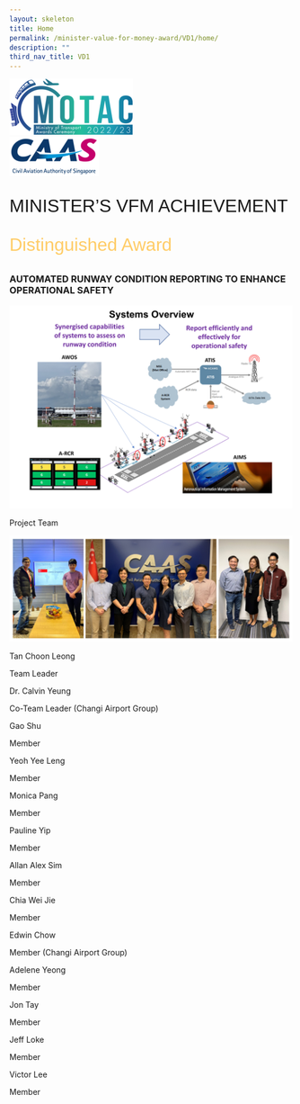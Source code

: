 ```yaml
---
layout: skeleton
title: Home
permalink: /minister-value-for-money-award/VD1/home/
description: ""
third_nav_title: VD1
---
```

<style>
  .raleway-font {
    font-family: "Raleway", sans-serif;
    font-size: 2rem;
  }

  .distinguished-award {
    font-family: 'Vivaldi', sans-serif;
    font-size: 2rem;
    color: #ffcc66;
  }

</style>

<div class="container py-5 bg-card">
  <div class="row">
    <div class="col-sm-12 pt-4 pb-3 text-center">
      <img src="/images/Logos/MOTAC_header.png" alt="motac logo" class="img-fluid" />
    </div>
  </div>
  <div class="row border border-4 border-info">
    <div class="col-sm-4 py-3 text-center d-flex flex-column align-items-center justify-content-center">
      <img src="/images/Logos/CAAS.png" class="img-fluid" alt="CAAS" />
    </div>
    <div class="col-sm-8 py-3 text-center bg-primary d-flex justify-content-center flex-column aligin-items-center">
      <p class="mb-0 text-light font-weight-bold raleway-font"> MINISTER’S VFM ACHIEVEMENT </p>
      <p class="mb-0 distinguished-award">Distinguished Award</p>
    </div>
  </div>
  <div class="row">
    <div class="col-12">
      <h3 class="text-center text-primary font-weight-bold ">AUTOMATED RUNWAY CONDITION REPORTING TO ENHANCE OPERATIONAL SAFETY</h3>
      <img src="/images/VFM/VD1/VD1 IconicPic2.png" class="img-fluid border my-5" />
    </div>
  </div>
  <div class="row">
    <div class="col-sm-12 text-center py-2 my-2 bg-secondary">
      <p class="mb-0 h3 text-primary font-weight-bold text-uppercase"> Project Team​ </p>
    </div>
    <div class="col-sm-11 text-center mx-auto py-3 ">
      <img src="/images/VFM/VD1/Team_Photo_Combined.jpg" class="img-fluid border border-5 border-secondary" alt="" />
    </div>
    <div class="row py-5">
      <div class="col-sm-6">
        <div class="row">
          <div class="col-sm-6">
            <p class="mb-2 h5 text-primary font-weight-bold"> Tan Choon Leong </p>
          </div>
          <div class="col-sm-6">
            <p class="mb-2 h5 text-primary font-weight-bold"> Team Leader​ </p>
          </div>
        </div>
        <div class="row">
          <div class="col-sm-6">
            <p class="mb-2 h5 text-primary font-weight-bold"> Dr. Calvin Yeung </p>
          </div>
          <div class="col-sm-6">
            <p class="mb-2 h5 text-primary font-weight-bold"> Co-Team Leader (Changi Airport Group) </p>
          </div>
        </div>
        <div class="row">
          <div class="col-sm-6">
            <p class="mb-2 h5 text-primary font-weight-bold"> Gao Shu </p>
          </div>
          <div class="col-sm-6">
            <p class="mb-2 h5 text-primary font-weight-bold"> Member </p>
          </div>
        </div>
        <div class="row">
          <div class="col-sm-6">
            <p class="mb-2 h5 text-primary font-weight-bold"> Yeoh Yee Leng </p>
          </div>
          <div class="col-sm-6">
            <p class="mb-2 h5 text-primary font-weight-bold"> Member </p>
          </div>
        </div>
        <div class="row">
          <div class="col-sm-6">
            <p class="mb-2 h5 text-primary font-weight-bold"> Monica Pang </p>
          </div>
          <div class="col-sm-6">
            <p class="mb-2 h5 text-primary font-weight-bold"> Member </p>
          </div>
        </div>
        <div class="row">
          <div class="col-sm-6">
            <p class="mb-2 h5 text-primary font-weight-bold"> Pauline Yip </p>
          </div>
          <div class="col-sm-6">
            <p class="mb-2 h5 text-primary font-weight-bold"> Member </p>
          </div>
        </div>
      </div>
      <div class="col-sm-6">
        <div class="row">
          <div class="col-sm-6">
            <p class="mb-2 h5 text-primary font-weight-bold"> Allan Alex Sim </p>
          </div>
          <div class="col-sm-6">
            <p class="mb-2 h5 text-primary font-weight-bold"> Member  </p>
          </div>
        </div>
        <div class="row">
          <div class="col-sm-6">
            <p class="mb-2 h5 text-primary font-weight-bold"> Chia Wei Jie </p>
          </div>
          <div class="col-sm-6">
            <p class="mb-2 h5 text-primary font-weight-bold"> Member  </p>
          </div>
        </div>
        <div class="row">
          <div class="col-sm-6">
            <p class="mb-2 h5 text-primary font-weight-bold"> Edwin Chow​ </p>
          </div>
          <div class="col-sm-6">
            <p class="mb-2 h5 text-primary font-weight-bold"> Member (Changi Airport Group) </p>
          </div>
        </div>
        <div class="row">
          <div class="col-sm-6">
            <p class="mb-2 h5 text-primary font-weight-bold"> Adelene Yeong​ </p>
          </div>
          <div class="col-sm-6">
            <p class="mb-2 h5 text-primary font-weight-bold"> Member </p>
          </div>
        </div>
        <div class="row">
          <div class="col-sm-6">
            <p class="mb-2 h5 text-primary font-weight-bold"> Jon Tay​ </p>
          </div>
          <div class="col-sm-6">
            <p class="mb-2 h5 text-primary font-weight-bold"> Member </p>
          </div>
        </div>
        <div class="row">
          <div class="col-sm-6">
            <p class="mb-2 h5 text-primary font-weight-bold"> Jeff Loke​ </p>
          </div>
          <div class="col-sm-6">
            <p class="mb-2 h5 text-primary font-weight-bold"> Member </p>
          </div>
        </div>
        <div class="row">
          <div class="col-sm-6">
            <p class="mb-2 h5 text-primary font-weight-bold"> Victor Lee​ </p>
          </div>
          <div class="col-sm-6">
            <p class="mb-2 h5 text-primary font-weight-bold"> Member </p>
          </div>
        </div>
      </div>
    </div>
  </div>
</div>